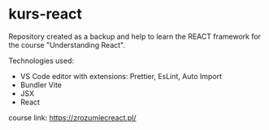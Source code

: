 # kurs-react

Repository created as a backup and help to learn the REACT framework for the course "Understanding React".

Technologies used:
- VS Code editor with extensions: Prettier, EsLint, Auto Import
- Bundler Vite
- JSX
- React

course link: https://zrozumiecreact.pl/

